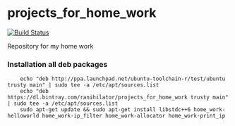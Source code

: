 # projects_for_home_work
[![Build Status](https://travis-ci.org/Ranihilator/projects_for_home_work.svg?branch=master)](https://travis-ci.org/Ranihilator/projects_for_home_work)

Repository for my home work

### Installation all deb packages

```shell
    echo "deb http://ppa.launchpad.net/ubuntu-toolchain-r/test/ubuntu trusty main" | sudo tee -a /etc/apt/sources.list
    echo "deb https://dl.bintray.com/ranihilator/projects_for_home_work trusty main" | sudo tee -a /etc/apt/sources.list
    sudo apt-get update && sudo apt-get install libstdc++6 home_work-helloworld home_work-ip_filter home_work-allocator home_work-print_ip
```
